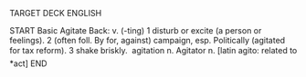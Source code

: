 TARGET DECK
ENGLISH

START
Basic
Agitate
Back: v. (-ting) 1 disturb or excite (a person or feelings). 2 (often foll. By for, against) campaign, esp. Politically (agitated for tax reform). 3 shake briskly.  agitation n. Agitator n. [latin agito: related to *act]
END
